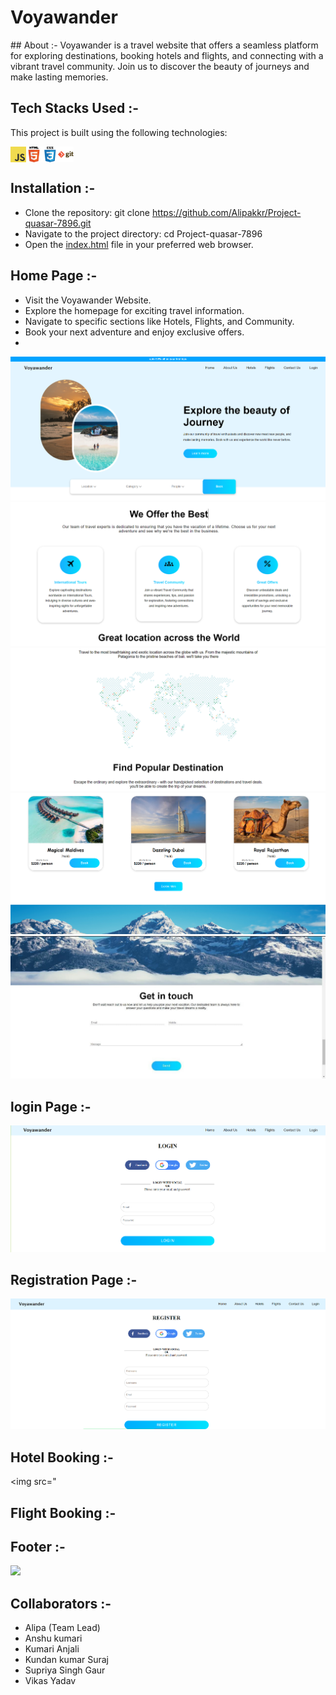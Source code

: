<h1>Voyawander</h1>
## About :-
Voyawander is a travel website that offers a seamless platform for exploring destinations, booking hotels and flights, and connecting with a vibrant travel community. Join us to discover the beauty of journeys and make lasting memories.

## Tech Stacks Used :-

This project is built using the following technologies:

<div Style="display:flex;">
   <img style="width:5%;height:5%;"src="https://github.com/Alipakkr/Project-quasar-7896/blob/main/javascript.png">
   <img style="width:5%;height:5%;"src="https://github.com/Alipakkr/Project-quasar-7896/blob/main/html.png">
    <img style="width:5%;height:5%;"src="https://github.com/Alipakkr/Project-quasar-7896/blob/main/css.png">
    <img style="width:5%;height:5%;"src="https://github.com/Alipakkr/Project-quasar-7896/blob/main/git.png">
</div>

## Installation :-

- Clone the repository: git clone <a href="https://github.com/Alipakkr/Project-quasar-7896.git">https://github.com/Alipakkr/Project-quasar-7896.git</a>
- Navigate to the project directory: cd Project-quasar-7896
- Open the <a href="index.html">index.html</a> file in your preferred web browser.

## Home Page :-

- Visit the Voyawander Website.
- Explore the homepage for exciting travel information.
- Navigate to specific sections like Hotels, Flights, and Community.
- Book your next adventure and enjoy exclusive offers.
- 
<img src="https://github.com/Alipakkr/Project-quasar-7896/blob/main/image/admin1.png">
<img src="https://github.com/Alipakkr/Project-quasar-7896/blob/main/image/admin2.png">
<img src="https://github.com/Alipakkr/Project-quasar-7896/blob/main/image/admin3.png">
<img src="https://github.com/Alipakkr/Project-quasar-7896/blob/main/image/admin4.png">
<img src="https://github.com/Alipakkr/Project-quasar-7896/blob/main/image/admin5.jpg">

## login Page :-


<img src="https://github.com/Alipakkr/Project-quasar-7896/blob/main/image/Screenshot%20(1157).png">

## Registration Page :-
<img src="https://github.com/Alipakkr/Project-quasar-7896/blob/main/image/Screenshot%20(1158).png">

## Hotel Booking :-

<img src="
## Flight Booking :-



## Footer :-
<img src="https://github.com/Alipakkr/Project-quasar-7896/blob/main/image/footer.png">

## Collaborators :-

  - Alipa (Team Lead)
  - Anshu kumari
  - Kumari Anjali
  - Kundan kumar Suraj
  - Supriya Singh Gaur
  - Vikas Yadav

